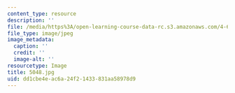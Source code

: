 ```yaml
---
content_type: resource
description: ''
file: /media/https%3A/open-learning-course-data-rc.s3.amazonaws.com/4-614-religious-architecture-and-islamic-cultures-fall-2002/dd1cbe4eac6a24f21433831aa58978d9_5048.jpg
file_type: image/jpeg
image_metadata:
  caption: ''
  credit: ''
  image-alt: ''
resourcetype: Image
title: 5048.jpg
uid: dd1cbe4e-ac6a-24f2-1433-831aa58978d9
---
```

